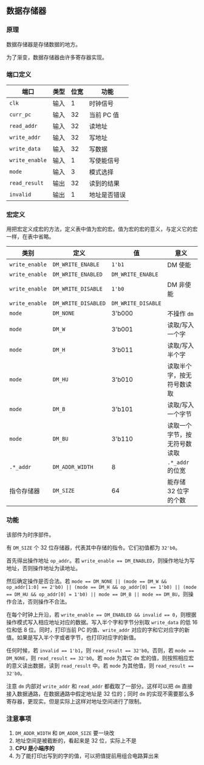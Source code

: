 ## 数据存储器

### 原理

数据存储器是存储数据的地方。

为了渐变，数据存储器由许多寄存器实现。

### 端口定义

端口 | 类型 | 位宽 | 功能
--- | --- | --- | ---
`clk` | 输入 | 1 | 时钟信号
`curr_pc` | 输入 | 32 | 当前 PC 值
`read_addr` | 输入 | 32 | 读地址
`write_addr` | 输入 | 32 | 写地址
`write_data` | 输入 | 32 | 写数据
`write_enable` | 输入 | 1 | 写使能信号
`mode` | 输入 | 3 | 模式选择
`read_result` | 输出 | 32 | 读到的结果
`invalid` | 输出 | 1 | 地址是否错误

### 宏定义

用把宏定义成宏的方法，定义表中值为宏的宏。值为宏的宏的意义，与定义它的宏一样，在表中省略。

类别 | 定义 | 值 | 意义
--- | --- | --- | ---
`write_enable` | `DM_WRITE_ENABLE` | `1'b1` | DM 使能
`write_enable` | `DM_WRITE_ENABLED` | `DM_WRITE_ENABLE` | 
`write_enable` | `DM_WRITE_DISABLE` | `1'b0` | DM 非使能
`write_enable` | `DM_WRITE_DISABLED` | `DM_WRITE_DISABLE` | 
`mode` | `DM_NONE` | 3'b000 | 不操作 `dm`
`mode` | `DM_W` | 3'b001 | 读取/写入一个字
`mode` | `DM_H` | 3'b011 | 读取/写入半个字
`mode` | `DM_HU` | 3'b010 | 读取半个字，按无符号数读取
`mode` | `DM_B` | 3'b101 | 读取/写入一个字节
`mode` | `DM_BU` | 3'b110 | 读取一个字节，按无符号数读取
`.*_addr` | `DM_ADDR_WIDTH` | 8 | `.*_addr` 的位宽
指令存储器 | `DM_SIZE` | 64 | 能存储 32 位字的个数

### 功能

该部件为时序部件。

有 `DM_SIZE` 个 32 位存储器，代表其中存储的指令。它们初值都为 `32'b0`。

首先得出操作地址 `op_addr`。若 `write_enable == DM_ENABLED`，则操作地址为写地址，否则操作地址为读地址。

然后确定操作是否合法。若 `mode == DM_NONE || (mode == DM_W && op_addr[1:0] == 2'b0) || (mode == DM_H && op_addr[0] == 1'b0) || (mode == DM_HU && op_addr[0] = 1'b0) || mode == DM_B || mode == DM_BU`，则操作合法，否则操作不合法。

在每个时钟上升沿，若 `write_enable == DM_ENABLED && invalid == 0`，则根据操作模式写入相应地址对应的数据。写入半个字和字节分别取 `write_data` 的低 16 位和低 8 位。同时，打印当前 PC 的值、`write_addr` 对应的字和它对应字的新值。如果是写入半个字或者字节，也打印对应字的新值。

任何时候，若 `invalid == 1'b1`，则 `read_result == 32'b0`。否则，若 `mode == DM_NONE`，则 `read_result == 32'b0`。若 `mode` 为其它 `dm` 宏的值，则按照相应宏的意义读出数据，读到 `read_result` 中。若 `mode` 为其他值，则 `read_result == 32'b0`。

注意 `dm` 内部对 `write_addr` 和 `read_addr` 都截取了一部分。这样可以把 `dm` 直接接入数据通路，在数据通路中假定地址是 32 位的；同时 `dm` 的实现不需要那么多寄存器，更现实。但是实际上这样对地址空间进行了限制。

### 注意事项

1. `DM_ADDR_WIDTH` 和 `DM_ADDR_SIZE` 要一块改
2. 地址空间是被截断的，看起来是 32 位，实际上不是
3. **CPU 是小端序的**
4. 为了能打印出写到的字的值，可以把值提前用组合电路算出来

